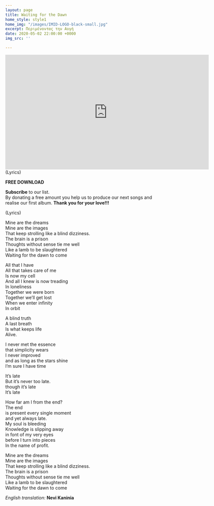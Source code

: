 ```yaml
---
layout: page
title: Waiting for the Dawn
home_style: style1
home_img: "/images/IMID-LOGO-black-small.jpg"
excerpt: Περιμένοντας την Αυγή
date: 2020-05-02 22:00:00 +0000
img_src: ''

---
```

<iframe title="vimeo-player" src="https://player.vimeo.com/video/414499503" width="640" height="360" frameborder="0" allowfullscreen></iframe>(Lyrics)

**FREE DOWNLOAD**

**Subscribe** to our list.  
By donating a free amount you help us to produce our next songs and realise our first album. **Thank you for your love!!!**

(Lyrics)

Mine are the dreams  
Mine are the images  
That keep strolling like a blind dizziness.  
The brain is a prison  
Thoughts without sense tie me well  
Like a lamb to be slaughtered  
Waiting for the dawn to come

All that I have  
All that takes care of me  
Is now my cell  
And all I knew is now treading  
In loneliness  
Together we were born  
Together we’ll get lost  
When we enter infinity  
In orbit

A blind truth  
A last breath  
Is what keeps life  
Alive.

I never met the essence  
that simplicity wears  
I never improved  
and as long as the stars shine  
I’m sure I have time

It’s late  
But it’s never too late.  
though it’s late  
It’s late

How far am I from the end?  
The end  
is present every single moment  
and yet always late.  
My soul is bleeding  
Knowledge is slipping away  
in font of my very eyes  
before I turn into pieces  
In the name of profit.

Mine are the dreams  
Mine are the images  
That keep strolling like a blind dizziness.  
The brain is a prison  
Thoughts without sense tie me well  
Like a lamb to be slaughtered  
Waiting for the dawn to come

_English translation:_ **Nevi Kaninia**